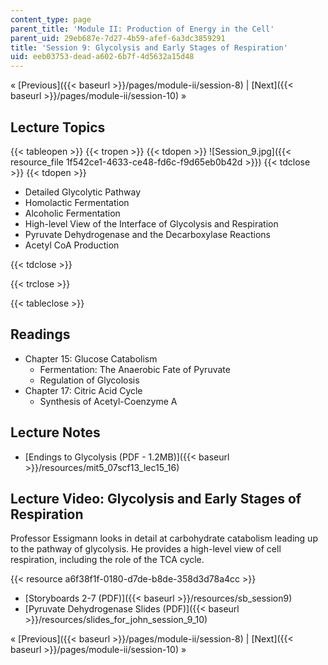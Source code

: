 ```yaml
---
content_type: page
parent_title: 'Module II: Production of Energy in the Cell'
parent_uid: 29eb687e-7d27-4b59-afef-6a3dc3859291
title: 'Session 9: Glycolysis and Early Stages of Respiration'
uid: eeb03753-dead-a602-6b7f-4d5632a15d48
---
```


« [Previous]({{< baseurl >}}/pages/module-ii/session-8) | [Next]({{< baseurl >}}/pages/module-ii/session-10) »

Lecture Topics
--------------

{{< tableopen >}}
{{< tropen >}}
{{< tdopen >}}
![Session_9.jpg]({{< resource_file 1f542ce1-4633-ce48-fd6c-f9d65eb0b42d >}})
{{< tdclose >}}
{{< tdopen >}}


*   Detailed Glycolytic Pathway
*   Homolactic Fermentation
*   Alcoholic Fermentation
*   High-level View of the Interface of Glycolysis and Respiration
*   Pyruvate Dehydrogenase and the Decarboxylase Reactions
*   Acetyl CoA Production


{{< tdclose >}}

{{< trclose >}}

{{< tableclose >}}

Readings
--------

*   Chapter 15: Glucose Catabolism
    *   Fermentation: The Anaerobic Fate of Pyruvate
    *   Regulation of Glycolosis
*   Chapter 17: Citric Acid Cycle
    *   Synthesis of Acetyl-Coenzyme A

Lecture Notes
-------------

*   [Endings to Glycolysis (PDF - 1.2MB)]({{< baseurl >}}/resources/mit5_07scf13_lec15_16)

Lecture Video: Glycolysis and Early Stages of Respiration
---------------------------------------------------------

Professor Essigmann looks in detail at carbohydrate catabolism leading up to the pathway of glycolysis. He provides a high-level view of cell respiration, including the role of the TCA cycle.

{{< resource a6f38f1f-0180-d7de-b8de-358d3d78a4cc >}}

*   [Storyboards 2-7 (PDF)]({{< baseurl >}}/resources/sb_session9)
*   [Pyruvate Dehydrogenase Slides (PDF)]({{< baseurl >}}/resources/slides_for_john_session_9_10)

« [Previous]({{< baseurl >}}/pages/module-ii/session-8) | [Next]({{< baseurl >}}/pages/module-ii/session-10) »